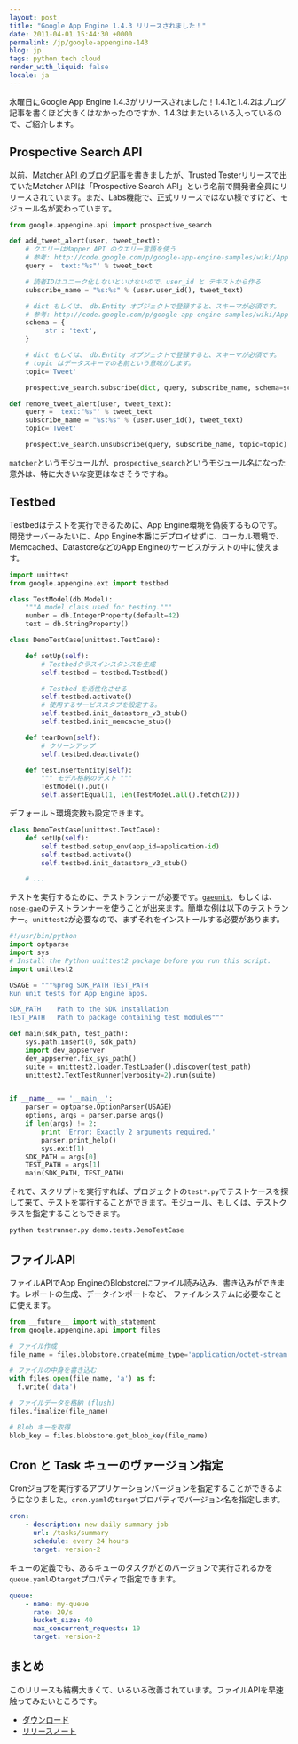 ```yaml
---
layout: post
title: "Google App Engine 1.4.3 リリースされました！"
date: 2011-04-01 15:44:30 +0000
permalink: /jp/google-appengine-143
blog: jp
tags: python tech cloud
render_with_liquid: false
locale: ja
---
```


水曜日にGoogle App Engine 1.4.3がリリースされました！1.4.1と1.4.2はブログ記事を書くほど大きくはなかったのですか、1.4.3はまたいろいろ入っているので、ご紹介します。

## Prospective Search API

以前、[Matcher API のブログ記事](/jp/appengine-matcher-api)を書きましたが、Trusted Testerリリースで出ていたMatcher APIは「Prospective Search API」という名前で開発者全員にリリースされています。まだ、Labs機能で、正式リリースではない様ですけど、モジュール名が変わっています。

```python
from google.appengine.api import prospective_search

def add_tweet_alert(user, tweet_text):
    # クエリーはMapper API のクエリー言語を使う
    # 参考: http://code.google.com/p/google-app-engine-samples/wiki/AppEngineMatcherService#Query_Language
    query = 'text:"%s"' % tweet_text

    # 読者IDはユニーク化しないといけないので、user_id と テキストから作る
    subscribe_name = "%s:%s" % (user.user_id(), tweet_text)

    # dict もしくは、 db.Entity オブジェクトで登録すると、スキーマが必須です。
    # 参考: http://code.google.com/p/google-app-engine-samples/wiki/AppEngineMatcherService#Document_Schema
    schema = {
        'str': 'text',
    }

    # dict もしくは、 db.Entity オブジェクトで登録すると、スキーマが必須です。
    # topic はデータスキーマの名前という意味がします。
    topic='Tweet'

    prospective_search.subscribe(dict, query, subscribe_name, schema=schema, topic=topic)

def remove_tweet_alert(user, tweet_text):
    query = 'text:"%s"' % tweet_text
    subscribe_name = "%s:%s" % (user.user_id(), tweet_text)
    topic='Tweet'

    prospective_search.unsubscribe(query, subscribe_name, topic=topic)
```

`matcher`というモジュールが、`prospective_search`というモジュール名になった意外は、特に大きいな変更はなさそうですね。

## Testbed

Testbedはテストを実行できるために、App Engine環境を偽装するものです。開発サーバーみたいに、App Engine本番にデプロイせずに、ローカル環境で、Memcached、DatastoreなどのApp Engineのサービスがテストの中に使えます。

```python
import unittest
from google.appengine.ext import testbed

class TestModel(db.Model):
    """A model class used for testing."""
    number = db.IntegerProperty(default=42)
    text = db.StringProperty()

class DemoTestCase(unittest.TestCase):

    def setUp(self):
        # Testbedクラスインスタンスを生成
        self.testbed = testbed.Testbed()

        # Testbed を活性化させる
        self.testbed.activate()
        # 使用するサービススタブを設定する。
        self.testbed.init_datastore_v3_stub()
        self.testbed.init_memcache_stub()

    def tearDown(self):
        # クリーンアップ
        self.testbed.deactivate()

    def testInsertEntity(self):
        """ モデル格納のテスト """
        TestModel().put()
        self.assertEqual(1, len(TestModel.all().fetch(2)))
```

デフォールト環境変数も設定できます。

```python
class DemoTestCase(unittest.TestCase):
    def setUp(self):
        self.testbed.setup_env(app_id=application-id)
        self.testbed.activate()
        self.testbed.init_datastore_v3_stub()

    # ...
```

テストを実行するために、テストランナーが必要です。[`gaeunit`](http://code.google.com/p/gaeunit/)、もしくは、[`nose-gae`](http://code.google.com/p/nose-gae/)のテストランナーを使うことが出来ます。簡単な例は以下のテストランナー。`unittest2`が必要なので、まずそれをインストールする必要があります。

```python
#!/usr/bin/python
import optparse
import sys
# Install the Python unittest2 package before you run this script.
import unittest2

USAGE = """%prog SDK_PATH TEST_PATH
Run unit tests for App Engine apps.

SDK_PATH    Path to the SDK installation
TEST_PATH   Path to package containing test modules"""

def main(sdk_path, test_path):
    sys.path.insert(0, sdk_path)
    import dev_appserver
    dev_appserver.fix_sys_path()
    suite = unittest2.loader.TestLoader().discover(test_path)
    unittest2.TextTestRunner(verbosity=2).run(suite)


if __name__ == '__main__':
    parser = optparse.OptionParser(USAGE)
    options, args = parser.parse_args()
    if len(args) != 2:
        print 'Error: Exactly 2 arguments required.'
        parser.print_help()
        sys.exit(1)
    SDK_PATH = args[0]
    TEST_PATH = args[1]
    main(SDK_PATH, TEST_PATH)
```

それで、スクリプトを実行すれば、プロジェクトの`test*.py`でテストケースを探して来て、テストを実行することができます。モジュール、もしくは、テストクラスを指定することもできます。

```shell
python testrunner.py demo.tests.DemoTestCase
```

## ファイルAPI

ファイルAPIでApp EngineのBlobstoreにファイル読み込み、書き込みができます。レポートの生成、データインポートなど、
ファイルシステムに必要なことに使えます。

```python
from __future__ import with_statement
from google.appengine.api import files

# ファイル作成
file_name = files.blobstore.create(mime_type='application/octet-stream')

# ファイルの中身を書き込む
with files.open(file_name, 'a') as f:
  f.write('data')

# ファイルデータを格納 (flush)
files.finalize(file_name)

# Blob キーを取得
blob_key = files.blobstore.get_blob_key(file_name)
```

## Cron と Task キューのヴァージョン指定

Cronジョブを実行するアプリケーションバージョンを指定することができるようになりました。`cron.yaml`の`target`プロパティでバージョン名を指定します。

```yaml
cron:
    - description: new daily summary job
      url: /tasks/summary
      schedule: every 24 hours
      target: version-2
```

キューの定義でも、あるキューのタスクがどのバージョンで実行されるかを`queue.yaml`の`target`プロパティで指定できます。

```yaml
queue:
    - name: my-queue
      rate: 20/s
      bucket_size: 40
      max_concurrent_requests: 10
      target: version-2
```

## まとめ

このリリースも結構大きくて、いろいろ改善されています。ファイルAPIを早速触ってみたいところです。

- [ダウンロード](http://code.google.com/intl/en/appengine/downloads.html)
- [リリースノート](http://code.google.com/p/googleappengine/wiki/SdkReleaseNotes)
